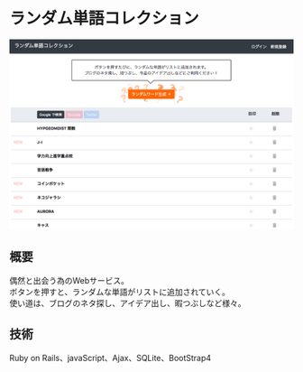 # ランダム単語コレクション

<!-- 画像 -->
<div align="center"><img src='screen.png'></div>

## 概要
偶然と出会う為のWebサービス。  
ボタンを押すと、ランダムな単語がリストに追加されていく。  
使い道は、ブログのネタ探し、アイデア出し、暇つぶしなど様々。  

## 技術
Ruby on Rails、javaScript、Ajax、SQLite、BootStrap4




